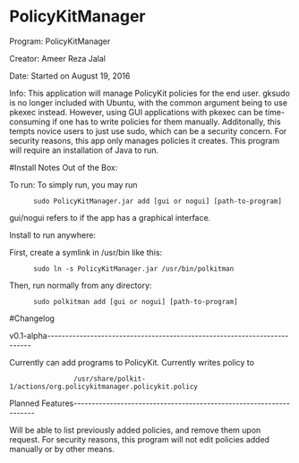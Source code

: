 # PolicyKitManager
Program:  PolicyKitManager

Creator:  Ameer Reza Jalal

Date:     Started on August 19, 2016

Info:     This application will manage PolicyKit policies for the end user. gksudo is no longer
          included with Ubuntu, with the common argument being to use pkexec instead. However,
          using GUI applications with pkexec can be time-consuming if one has to write policies
          for them manually. Additonally, this tempts novice users to just use sudo, which can be a
          security concern. For security reasons, this app only manages policies it creates.
          This program will require an installation of Java to run.

#Install Notes
Out of the Box:

To run:   To simply run, you may run 

          sudo PolicyKitManager.jar add [gui or nogui] [path-to-program] 
          
gui/nogui refers to if the app has a graphical interface.

Install to run anywhere:

First, create a symlink in /usr/bin like this:

          sudo ln -s PolicyKitManager.jar /usr/bin/polkitman
         
Then, run normally from any directory:

          sudo polkitman add [gui or nogui] [path-to-program]

#Changelog

v0.1-alpha-------------------------------------------------------------------------

Currently can add programs to PolicyKit. Currently writes policy to

                    /usr/share/polkit-1/actions/org.policykitmanager.policykit.policy
                    
Planned Features-------------------------------------------------------------------

Will be able to list previously added policies, and remove them upon request.
For security reasons, this program will not edit policies added manually or by other means. 
